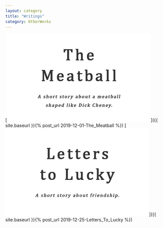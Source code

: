 ```yaml
---
layout: category
title: "Writings"
category: OtherWorks
---
```


[![The Meatball](/assets/artwork/OtherWorks/Writings/TheMeatball_CoverImage.png)]({{ site.baseurl }}{% post_url 2019-12-01-The_Meatball %})
[![Letters to Lucky](/assets/artwork/OtherWorks/Writings/LettersToLucky_CoverImage.png)]({{ site.baseurl }}{% post_url 2019-12-25-Letters_To_Lucky %})
